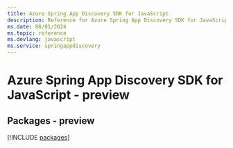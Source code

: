 ```yaml
---
title: Azure Spring App Discovery SDK for JavaScript
description: Reference for Azure Spring App Discovery SDK for JavaScript
ms.date: 08/01/2024
ms.topic: reference
ms.devlang: javascript
ms.service: springappdiscovery
---
```

# Azure Spring App Discovery SDK for JavaScript - preview
## Packages - preview
[!INCLUDE [packages](spring-app-discovery-index.md)]